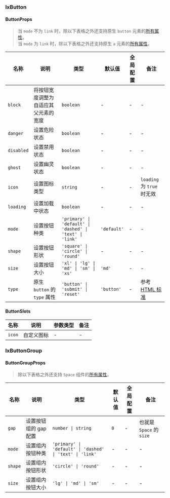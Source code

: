 ### IxButton

#### ButtonProps

> 当 `mode` 不为 `link` 时，除以下表格之外还支持原生 `button` 元素的[所有属性](https://developer.mozilla.org/zh-CN/docs/Web/HTML/Element/button)。  
> 当 `mode` 为 `link` 时，除以下表格之外还支持原生 `a` 元素的[所有属性](https://developer.mozilla.org/zh-CN/docs/Web/HTML/Element/a)。

| 名称 | 说明 | 类型  | 默认值 | 全局配置 | 备注 |
| --- | --- | --- | --- | --- | --- |
| `block` | 将按钮宽度调整为自适应其父元素的宽度 | `boolean` | - | - |- |
| `danger` | 设置危险状态 | `boolean` | - | - |- |
| `disabled` | 设置禁用状态 | `boolean` | - | - |- |
| `ghost` | 设置幽灵状态 | `boolean` | - | - |- |
| `icon` | 设置图标类型 | `string` | - | - | `loading` 为 `true` 时无效 |
| `loading` | 设置加载中状态 | `boolean` |  - | - |- |
| `mode` | 设置按钮种类 | `'primary' \| 'default' \| 'dashed' \| 'text' \| 'link'` | `'default'` | - |- |
| `shape` | 设置按钮形状 | `'square' \| 'circle' \| 'round'` | - | - |- |
| `size` | 设置按钮大小 | `'xl' \| 'lg' \| 'md' \| 'sm' \| 'xs'` | `'md'` | - |- |
| `type` | 原生 `button` 的 `type` 属性 | `'button' \| 'submit' \| 'reset'` | `'button'` | - | 参考 [HTML 标准](https://developer.mozilla.org/en-US/docs/Web/HTML/Element/button#attr-type) |

#### ButtonSlots

| 名称 | 说明 | 参数类型 | 备注 |
| --- | --- | --- | --- |
| `icon` | 自定义图标 | - | - |

### IxButtonGroup

#### ButtonGroupProps

> 除以下表格之外还支持 `Space` 组件的[所有属性](/components/space/zh?tab=api#SpaceProps)。

| 名称 | 说明 | 类型  | 默认值 | 全局配置 | 备注 |
| --- | --- | --- | --- | --- | --- |
| `gap` | 设置按钮组的 gap 配置 | `number \| string` | `0` | - | 也就是 `Space` 的 `size` |
| `mode` | 设置组内按钮种类 | `'primary' \| 'default' \| 'dashed' \| 'text' \| 'link'` | - | - |- |
| `shape` | 设置组内按钮形状 | `'circle' \| 'round'` | - | - |- |
| `size` | 设置组内按钮大小 | `'lg' \| 'md' \| 'sm'` | - | - |- |
